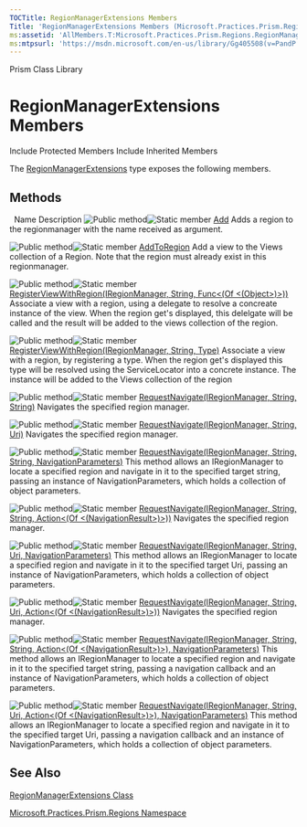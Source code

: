 ```yaml
---
TOCTitle: RegionManagerExtensions Members
Title: 'RegionManagerExtensions Members (Microsoft.Practices.Prism.Regions)'
ms:assetid: 'AllMembers.T:Microsoft.Practices.Prism.Regions.RegionManagerExtensions'
ms:mtpsurl: 'https://msdn.microsoft.com/en-us/library/Gg405508(v=PandP.50)'
---
```


Prism Class Library

RegionManagerExtensions Members
===============================

Include Protected Members
Include Inherited Members

The [RegionManagerExtensions](https://msdn.microsoft.com/t:microsoft.practices.prism.regions.regionmanagerextensions) type exposes the following members.

Methods
-------

<span id="methodTableToggle"></span>
 
Name
Description
![](https://msdn.microsoft.com/en-us/Gg405508.pubmethod(en-us,PandP.50).gif "Public method")![](https://msdn.microsoft.com/en-us/Gg405508.static(en-us,PandP.50).gif "Static member")
[Add](https://msdn.microsoft.com/m:microsoft.practices.prism.regions.regionmanagerextensions.add(microsoft.practices.prism.regions.iregioncollection%2csystem.string%2cmicrosoft.practices.prism.regions.iregion))
Adds a region to the regionmanager with the name received as argument.

![](https://msdn.microsoft.com/en-us/Gg405508.pubmethod(en-us,PandP.50).gif "Public method")![](https://msdn.microsoft.com/en-us/Gg405508.static(en-us,PandP.50).gif "Static member")
[AddToRegion](https://msdn.microsoft.com/m:microsoft.practices.prism.regions.regionmanagerextensions.addtoregion(microsoft.practices.prism.regions.iregionmanager%2csystem.string%2csystem.object))
Add a view to the Views collection of a Region. Note that the region must already exist in this regionmanager.

![](https://msdn.microsoft.com/en-us/Gg405508.pubmethod(en-us,PandP.50).gif "Public method")![](https://msdn.microsoft.com/en-us/Gg405508.static(en-us,PandP.50).gif "Static member")
[RegisterViewWithRegion(IRegionManager, String, Func&lt;(Of &lt;(Object&gt;)&gt;))](https://msdn.microsoft.com/m:microsoft.practices.prism.regions.regionmanagerextensions.registerviewwithregion(microsoft.practices.prism.regions.iregionmanager%2csystem.string%2csystem.func%7bsystem.object%7d))
Associate a view with a region, using a delegate to resolve a concreate instance of the view. When the region get's displayed, this delelgate will be called and the result will be added to the views collection of the region.

![](https://msdn.microsoft.com/en-us/Gg405508.pubmethod(en-us,PandP.50).gif "Public method")![](https://msdn.microsoft.com/en-us/Gg405508.static(en-us,PandP.50).gif "Static member")
[RegisterViewWithRegion(IRegionManager, String, Type)](https://msdn.microsoft.com/m:microsoft.practices.prism.regions.regionmanagerextensions.registerviewwithregion(microsoft.practices.prism.regions.iregionmanager%2csystem.string%2csystem.type))
Associate a view with a region, by registering a type. When the region get's displayed this type will be resolved using the ServiceLocator into a concrete instance. The instance will be added to the Views collection of the region

![](https://msdn.microsoft.com/en-us/Gg405508.pubmethod(en-us,PandP.50).gif "Public method")![](https://msdn.microsoft.com/en-us/Gg405508.static(en-us,PandP.50).gif "Static member")
[RequestNavigate(IRegionManager, String, String)](https://msdn.microsoft.com/m:microsoft.practices.prism.regions.regionmanagerextensions.requestnavigate(microsoft.practices.prism.regions.iregionmanager%2csystem.string%2csystem.string))
Navigates the specified region manager.

![](https://msdn.microsoft.com/en-us/Gg405508.pubmethod(en-us,PandP.50).gif "Public method")![](https://msdn.microsoft.com/en-us/Gg405508.static(en-us,PandP.50).gif "Static member")
[RequestNavigate(IRegionManager, String, Uri)](https://msdn.microsoft.com/m:microsoft.practices.prism.regions.regionmanagerextensions.requestnavigate(microsoft.practices.prism.regions.iregionmanager%2csystem.string%2csystem.uri))
Navigates the specified region manager.

![](https://msdn.microsoft.com/en-us/Gg405508.pubmethod(en-us,PandP.50).gif "Public method")![](https://msdn.microsoft.com/en-us/Gg405508.static(en-us,PandP.50).gif "Static member")
[RequestNavigate(IRegionManager, String, String, NavigationParameters)](https://msdn.microsoft.com/m:microsoft.practices.prism.regions.regionmanagerextensions.requestnavigate(microsoft.practices.prism.regions.iregionmanager%2csystem.string%2csystem.string%2cmicrosoft.practices.prism.regions.navigationparameters))
This method allows an IRegionManager to locate a specified region and navigate in it to the specified target string, passing an instance of NavigationParameters, which holds a collection of object parameters.

![](https://msdn.microsoft.com/en-us/Gg405508.pubmethod(en-us,PandP.50).gif "Public method")![](https://msdn.microsoft.com/en-us/Gg405508.static(en-us,PandP.50).gif "Static member")
[RequestNavigate(IRegionManager, String, String, Action&lt;(Of &lt;(NavigationResult&gt;)&gt;))](https://msdn.microsoft.com/m:microsoft.practices.prism.regions.regionmanagerextensions.requestnavigate(microsoft.practices.prism.regions.iregionmanager%2csystem.string%2csystem.string%2csystem.action%7bmicrosoft.practices.prism.regions.navigationresult%7d))
Navigates the specified region manager.

![](https://msdn.microsoft.com/en-us/Gg405508.pubmethod(en-us,PandP.50).gif "Public method")![](https://msdn.microsoft.com/en-us/Gg405508.static(en-us,PandP.50).gif "Static member")
[RequestNavigate(IRegionManager, String, Uri, NavigationParameters)](https://msdn.microsoft.com/m:microsoft.practices.prism.regions.regionmanagerextensions.requestnavigate(microsoft.practices.prism.regions.iregionmanager%2csystem.string%2csystem.uri%2cmicrosoft.practices.prism.regions.navigationparameters))
This method allows an IRegionManager to locate a specified region and navigate in it to the specified target Uri, passing an instance of NavigationParameters, which holds a collection of object parameters.

![](https://msdn.microsoft.com/en-us/Gg405508.pubmethod(en-us,PandP.50).gif "Public method")![](https://msdn.microsoft.com/en-us/Gg405508.static(en-us,PandP.50).gif "Static member")
[RequestNavigate(IRegionManager, String, Uri, Action&lt;(Of &lt;(NavigationResult&gt;)&gt;))](https://msdn.microsoft.com/m:microsoft.practices.prism.regions.regionmanagerextensions.requestnavigate(microsoft.practices.prism.regions.iregionmanager%2csystem.string%2csystem.uri%2csystem.action%7bmicrosoft.practices.prism.regions.navigationresult%7d))
Navigates the specified region manager.

![](https://msdn.microsoft.com/en-us/Gg405508.pubmethod(en-us,PandP.50).gif "Public method")![](https://msdn.microsoft.com/en-us/Gg405508.static(en-us,PandP.50).gif "Static member")
[RequestNavigate(IRegionManager, String, String, Action&lt;(Of &lt;(NavigationResult&gt;)&gt;), NavigationParameters)](https://msdn.microsoft.com/m:microsoft.practices.prism.regions.regionmanagerextensions.requestnavigate(microsoft.practices.prism.regions.iregionmanager%2csystem.string%2csystem.string%2csystem.action%7bmicrosoft.practices.prism.regions.navigationresult%7d%2cmicrosoft.practices.prism.regions.navigationparameters))
This method allows an IRegionManager to locate a specified region and navigate in it to the specified target string, passing a navigation callback and an instance of NavigationParameters, which holds a collection of object parameters.

![](https://msdn.microsoft.com/en-us/Gg405508.pubmethod(en-us,PandP.50).gif "Public method")![](https://msdn.microsoft.com/en-us/Gg405508.static(en-us,PandP.50).gif "Static member")
[RequestNavigate(IRegionManager, String, Uri, Action&lt;(Of &lt;(NavigationResult&gt;)&gt;), NavigationParameters)](https://msdn.microsoft.com/m:microsoft.practices.prism.regions.regionmanagerextensions.requestnavigate(microsoft.practices.prism.regions.iregionmanager%2csystem.string%2csystem.uri%2csystem.action%7bmicrosoft.practices.prism.regions.navigationresult%7d%2cmicrosoft.practices.prism.regions.navigationparameters))
This method allows an IRegionManager to locate a specified region and navigate in it to the specified target Uri, passing a navigation callback and an instance of NavigationParameters, which holds a collection of object parameters.

See Also
--------

<span id="seeAlsoToggle"></span>
[RegionManagerExtensions Class](https://msdn.microsoft.com/t:microsoft.practices.prism.regions.regionmanagerextensions)

[Microsoft.Practices.Prism.Regions Namespace](https://msdn.microsoft.com/n:microsoft.practices.prism.regions)
